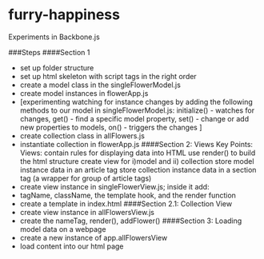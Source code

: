 # furry-happiness
Experiments in Backbone.js

###Steps
####Section 1
* set up folder structure
* set up html skeleton with script tags in the right order
* create a model class in the singleFlowerModel.js
* create model instances in flowerApp.js
* [experimenting watching for instance changes by adding the following methods to our model in singleFlowerModel.js:
    initialize() - watches for changes,
    get() - find a specific model property,
    set() - change or add new properties to models,
    on() - triggers the changes
  ]
* create collection class in allFlowers.js
* instantiate collection in flowerApp.js
####Section 2: Views
Key Points:
Views: contain rules for displaying data into HTML
use render() to build the html structure
create view for i)model and ii) collection
store model instance data in an article tag
store collection instance data in a section tag (a wrapper for group of article tags)
* create view instance in singleFlowerView.js; inside it add:
* tagName, className, the template hook, and the render function
* create a template in index.html
####Section 2.1: Collection View
* create view instance in allFlowersView.js
* create the nameTag, render(), addFlower()
####Section 3: Loading model data on a webpage
* create a new instance of app.allFlowersView
* load content into our html page
